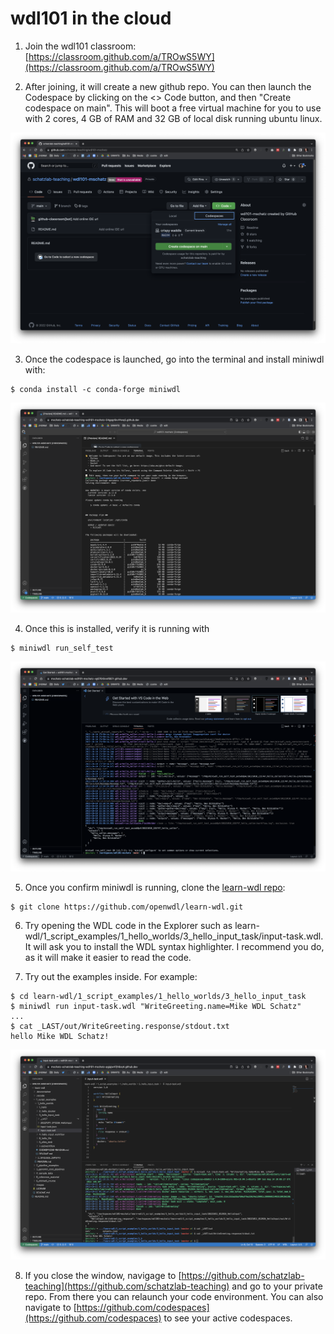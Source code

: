 # wdl101 in the cloud

1. Join the wdl101 classroom: [https://classroom.github.com/a/TROwS5WY](https://classroom.github.com/a/TROwS5WY)

2. After joining, it will create a new github repo. You can then launch the Codespace by clicking on the <> Code button, and then "Create codespace on main". This will boot a free virtual machine for you to use with 2 cores, 4 GB of RAM and 32 GB of local disk running ubuntu linux.

![launch](https://github.com/schatzlab-teaching/wdl101/raw/main/launch.png)

3. Once the codespace is launched, go into the terminal and install miniwdl with: 
```
$ conda install -c conda-forge miniwdl
```

![conda](https://github.com/schatzlab-teaching/wdl101/raw/main/conda.png)

4. Once this is installed, verify it is running with 
```
$ miniwdl run_self_test
```

![selftest](https://github.com/schatzlab-teaching/wdl101/raw/main/selftest.png)

5. Once you confirm miniwdl is running, clone the [learn-wdl repo](https://github.com/openwdl/learn-wdl.git): 
```
$ git clone https://github.com/openwdl/learn-wdl.git
```

6. Try opening the WDL code in the Explorer such as learn-wdl/1_script_examples/1_hello_worlds/3_hello_input_task/input-task.wdl. It will ask you to install the WDL syntax highlighter. I recommend you do, as it will make it easier to read the code.

7. Try out the examples inside. For example:
```
$ cd learn-wdl/1_script_examples/1_hello_worlds/3_hello_input_task
$ miniwdl run input-task.wdl "WriteGreeting.name=Mike WDL Schatz"
...
$ cat _LAST/out/WriteGreeting.response/stdout.txt 
hello Mike WDL Schatz!
```

![helloworld](https://github.com/schatzlab-teaching/wdl101/raw/main/hello.png)

8. If you close the window, navigage to [https://github.com/schatzlab-teaching](https://github.com/schatzlab-teaching) and go to your private repo. From there you can relaunch your code environment. You can also navigate to [https://github.com/codespaces](https://github.com/codespaces) to see your active codespaces.
